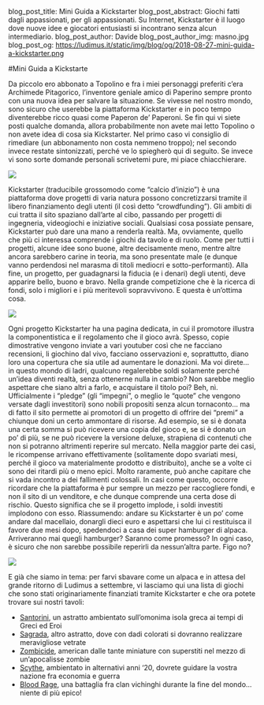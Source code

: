 blog_post_title: Mini Guida a Kickstarter
blog_post_abstract: Giochi fatti dagli appassionati, per gli appassionati. Su Internet, Kickstarter è il luogo dove nuove idee e giocatori entusiasti si incontrano senza alcun intermediario.
blog_post_author: Davide
blog_post_author_img: masno.jpg
blog_post_og: https://ludimus.it/static/img/blog/og/2018-08-27-mini-guida-a-kickstarter.png

#Mini Guida a Kickstarte

Da piccolo ero abbonato a Topolino e fra i miei personaggi preferiti c’era Archimede Pitagorico, l’inventore geniale amico di Paperino sempre pronto con una nuova idea per salvare la situazione.
Se vivesse nel nostro mondo, sono sicuro che userebbe la piattaforma Kickstarter e in poco tempo diventerebbe ricco quasi come Paperon de’ Paperoni.
Se fin qui vi siete posti qualche domanda, allora probabilmente non avete mai letto Topolino o non avete idea di cosa sia Kickstarter.
Nel primo caso vi consiglio di rimediare (un abbonamento non costa nemmeno troppo); nel secondo invece restate sintonizzati, perché ve lo spiegherò qui di seguito. Se invece vi sono sorte domande personali scrivetemi pure, mi piace chiacchierare.

![](../static/img/blog/ks/archimede.jpg)

Kickstarter (traducibile grossomodo come “calcio d’inizio”) è una piattaforma dove progetti di varia natura possono concretizzarsi tramite il libero finanziamento degli utenti (il così detto “crowdfunding”). Gli ambiti di cui tratta il sito spaziano dall’arte al cibo, passando per progetti di ingegneria, videogiochi e iniziative sociali. Qualsiasi cosa possiate pensare, Kickstarter può dare una mano a renderla realtà.
Ma, ovviamente, quello che più ci interessa comprende i giochi da tavolo e di ruolo.
Come per tutti i progetti, alcune idee sono buone, altre decisamente meno, mentre altre ancora sarebbero carine in teoria, ma sono presentate male (e dunque vanno perdendosi nel marasma di titoli mediocri e sotto-performanti).
Alla fine, un progetto, per guadagnarsi la fiducia (e i denari) degli utenti, deve apparire bello, buono e bravo. Nella grande competizione che è la ricerca di fondi, solo i migliori e i più meritevoli sopravvivono.
E questa è un’ottima cosa.

![](../static/img/blog/ks/ks.jpg)

Ogni progetto Kickstarter ha una pagina dedicata, in cui il promotore illustra la componentistica e il regolamento che il gioco avrà. Spesso, copie dimostrative vengono inviate a vari youtuber così che ne facciano recensioni, li giochino dal vivo, facciano osservazioni e, soprattutto, diano loro una copertura che sia utile ad aumentare le donazioni.
Ma voi direte… in questo mondo di ladri, qualcuno regalerebbe soldi solamente perché un’idea diventi realtà, senza ottenerne nulla in cambio? Non sarebbe meglio aspettare che siano altri a farlo, e acquistare il titolo poi?
Beh, nì.
Ufficialmente i “pledge” (gli “impegni”, o meglio le “quote” che vengono versate dagli investitori) sono nobili propositi senza alcun tornaconto... ma di fatto il sito permette ai promotori di un progetto di offrire dei “premi” a chiunque doni un certo ammontare di risorse. Ad esempio, se si è donata una certa somma si può ricevere una copia del gioco e, se si è donato un po’ di più, se ne può ricevere la versione deluxe, strapiena di contenuti che non si potranno altrimenti reperire sul mercato.
Nella maggior parte dei casi, le ricompense arrivano effettivamente (solitamente dopo svariati mesi, perché il gioco va materialmente prodotto e distribuito), anche se a volte ci sono dei ritardi più o meno epici.
Molto raramente, può anche capitare che si vada incontro a dei fallimenti colossali. In casi come questo, occorre ricordare che la piattaforma è pur sempre un mezzo per raccogliere fondi, e non il sito di un venditore, e che dunque comprende una certa dose di rischio. Questo significa che se il progetto implode, i soldi investiti implodono con esso.
Riassumendo: andare su Kickstarter è un po’ come andare dal macellaio, donargli dieci euro e aspettarsi che lui ci restituisca il favore due mesi dopo, spedendoci a casa dei super hamburger di alpaca. Arriveranno mai quegli hamburger? Saranno come promesso? In ogni caso, è sicuro che non sarebbe possibile reperirli da nessun’altra parte.
Figo no?

![](../static/img/blog/ks/alpaca.jpg)

E già che siamo in tema: per farvi sbavare come un alpaca e in attesa del grande ritorno di Ludimus a settembre, vi lasciamo qui una lista di giochi che sono stati originariamente finanziati tramite Kickstarter e che ora potete trovare sui nostri tavoli:

- [Santorini](https://www.kickstarter.com/projects/roxley/santorini-learn-it-in-30-seconds-play-it-for-life), un astratto ambientato sull’omonima isola greca ai tempi di Greci ed Eroi
- [Sagrada](https://www.kickstarter.com/projects/floodgategames/sagrada-a-game-of-dice-drafting-and-window-craftin), altro astratto, dove con dadi colorati si dovranno realizzare meravigliose vetrate
- [Zombicide](https://www.kickstarter.com/projects/cmon/zombicide), american dalle tante miniature con superstiti nel mezzo di un’apocalisse zombie
- [Scythe](https://www.kickstarter.com/projects/jameystegmaier/scythe), ambientato in alternativi anni ‘20, dovrete guidare la vostra nazione fra economia e guerra
- [Blood Rage](https://www.kickstarter.com/projects/cmon/blood-rage), una battaglia fra clan vichinghi durante la fine del mondo… niente di più epico!
